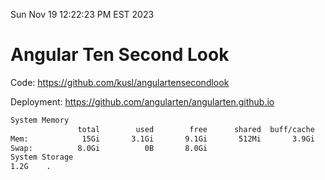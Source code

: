 Sun Nov 19 12:22:23 PM EST 2023

# Angular Ten Second Look

Code: https://github.com/kusl/angulartensecondlook

Deployment: https://github.com/angularten/angularten.github.io

```bash
System Memory
               total        used        free      shared  buff/cache   available
Mem:            15Gi       3.1Gi       9.1Gi       512Mi       3.9Gi        12Gi
Swap:          8.0Gi          0B       8.0Gi
System Storage
1.2G	.
